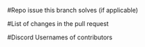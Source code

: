 #Repo issue this branch solves (if applicable)


#List of changes in the pull request


#Discord Usernames of contributors
